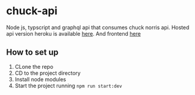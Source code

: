 # chuck-api
 Node js, typscript and graphql api that consumes chuck norris api. 
 Hosted api version heroku is available [here](https://chuck-backend-sov.herokuapp.com/graphql).
 And frontend [here](https://chuck-quotes.herokuapp.com/)
 
## How to set up

1. CLone the repo
2. CD to the project directory
3. Install node modules
4. Start the project running 
   `npm run start:dev`
   
